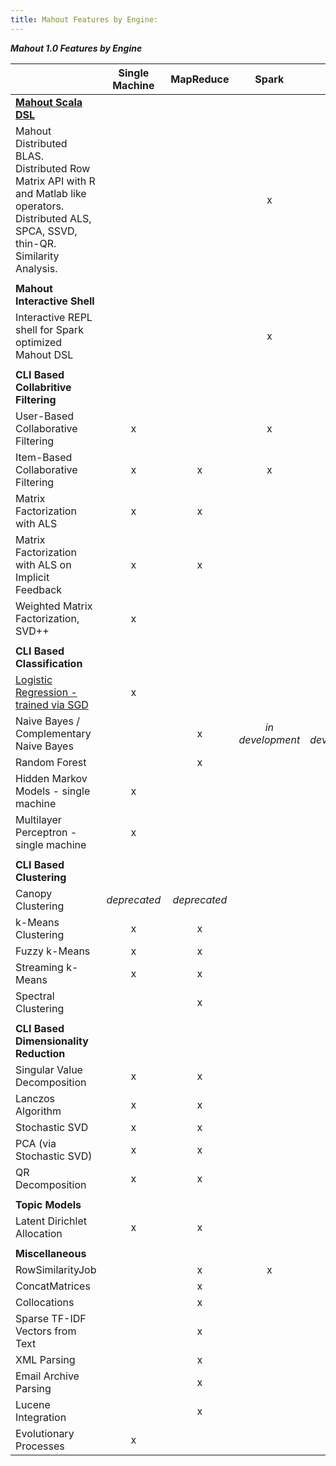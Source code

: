 ```yaml
---
title: Mahout Features by Engine:
---
```

***Mahout 1.0 Features by Engine***

| | Single Machine | MapReduce | Spark | h2o | Flink
---------------------------------------------|:----------------:|:-----------:|:------:|:---:|:----:|
[**Mahout Scala DSL**](http://mahout.apache.org/users/sparkbindings/home.html)| 
|   Mahout Distributed BLAS. Distributed Row Matrix API with R and Matlab like operators. Distributed ALS, SPCA, SSVD, thin-QR. Similarity Analysis.    | |  | x | x |*in development*|
||
**Mahout Interactive Shell**| 
|   Interactive REPL shell for Spark optimized Mahout DSL | | | x |
||
**CLI Based Collabritive Filtering**|
    User-Based Collaborative Filtering           | x |   | x |
    Item-Based Collaborative Filtering           | x | x | x |
    Matrix Factorization with ALS | x | x |  |
    Matrix Factorization with ALS on Implicit Feedback | x | x |  |
    Weighted Matrix Factorization, SVD++  | x | | 
||
**CLI Based Classification**| | |
    [Logistic Regression - trained via SGD](http://mahout.apache.org/users/classification/logistic-regression.html)   | x |
    Naive Bayes / Complementary Naive Bayes  | | x | *in development* |  *in development*
    Random Forest | | x|
    Hidden Markov Models - single machine  | x |
    Multilayer Perceptron - single machine | x |
||
**CLI Based Clustering**||
    Canopy Clustering  | *deprecated* | *deprecated*| 
    k-Means Clustering   | x | x |  
    Fuzzy k-Means   | x | x |  
    Streaming k-Means   | x | x |  
    Spectral Clustering   |  | x |  
||
**CLI Based Dimensionality Reduction**||
    Singular Value Decomposition | x | x | |
    Lanczos Algorithm  | x | x | 
    Stochastic SVD  | x | x |  |
    PCA (via Stochastic SVD) | x | x |  |
    QR Decomposition         | x | x |  |
||
**Topic Models**||
    Latent Dirichlet Allocation  | x | x |
||
**Miscellaneous**||
    RowSimilarityJob   |  | x | x | 
    ConcatMatrices  |  | x |
    Collocations  |  | x |  
    Sparse TF-IDF Vectors from Text |  | x |
    XML Parsing|  | x |
    Email Archive Parsing |  | x | 
    Lucene Integration |  | x |
    Evolutionary Processes | x |
    



